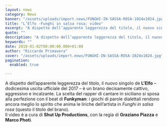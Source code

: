 ```yaml
---
layout: news
category: News
banner: "/assets/uploads/import.news/FUNGHI-IN-SASSA-ROSA-1024x1024.jpg"
title: "L’Elfo -Funghi in salsa rosa: video"
excerpt: "A dispetto dell’apparente leggerezza del titolo, il nuovo singolo de L’Elfo – dodicesima uscita ufficiale del 2017 – è un brano decisamente cattivo, aggressivo e incalzante. La scelta del rapper di cantare in siciliano si sposa alla perfezione con il beat di Funkyman: i giochi di parole dialettali rendono ancora meglio lo spirito che anima [&hellip"
quote: ""
description: "A dispetto dell’apparente leggerezza del titolo, il nuovo singolo de L’Elfo – dodicesima uscita ufficiale del 2017 – è un brano decisamente cattivo, aggressivo e incalzante. La scelta del rapper di cantare in siciliano si sposa alla perfezione con il beat di Funkyman: i giochi di parole dialettali rendono ancora meglio lo spirito che anima [&hellip"
keywords: ""
date: 2018-01-02T00:00:00.000+01:00
author: "Riccardo Primavera"
cover: "/assets/uploads/import.news/FUNGHI-IN-SASSA-ROSA-1024x1024.jpg"
pagination:
  enabled: true

---
```


A dispetto dell’apparente leggerezza del titolo, il nuovo singolo de **L’Elfo** – dodicesima uscita ufficiale del 2017 – è un brano decisamente cattivo, aggressivo e incalzante. La scelta del rapper di cantare in siciliano si sposa alla perfezione con il beat di **Funkyman**: i giochi di parole dialettali rendono ancora meglio lo spirito che anima le liriche dell’artista in _Funghi in salsa rosa_ (questo il titolo del brano).  
Il video è a cura di **Shut Up Productions**, con la regia di **Graziano Piazza** e **Marco Photi**.